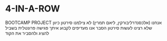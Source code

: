 # 4-IN-A-ROW
BOOTCAMP PROJECT
אנחנו (אלכסנדרליבורקין, ליאם תמרין) לא צילמנו סירטון כיוון שלא רצינו לעשות סירטון הסבר אנו מעדיפים לקבוע איתך פגישה פרונטלית בשביל להציג ולהסביר את הקוד 
